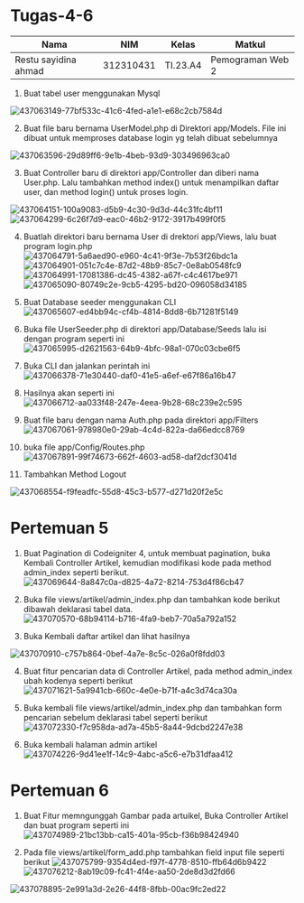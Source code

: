 # Tugas-4-6

|Nama|NIM|Kelas|Matkul|
|----|---|-----|------|
|Restu sayidina ahmad|312310431|TI.23.A4|Pemograman Web 2|

1. Buat tabel user menggunakan Mysql

![437063149-77bf533c-41c6-4fed-a1e1-e68c2cb7584d](https://github.com/user-attachments/assets/65dcc9de-9991-49a8-991d-cea2d790a49b)

2. Buat file baru bernama UserModel.php di Direktori app/Models. File ini dibuat untuk memproses database login yg telah dibuat sebelumnya

![437063596-29d89ff6-9e1b-4beb-93d9-303496963ca0](https://github.com/user-attachments/assets/b072dd49-5388-46e8-990e-7085abf9f045)

3. Buat Controller baru di direktori app/Controller dan diberi nama User.php. Lalu tambahkan method index() untuk menampilkan daftar user, dan method login() untuk proses login.

![437064151-100a9083-d5b9-4c30-9d3d-44c31fc4bf11](https://github.com/user-attachments/assets/2c706ed9-478a-4a49-9ea8-923e569d2f1d)
![437064299-6c26f7d9-eac0-46b2-9172-3917b499f0f5](https://github.com/user-attachments/assets/ed2ceb43-ce4a-4ad8-b46c-812d97bbe265)

4. Buatlah direktori baru bernama User di drektori app/Views, lalu buat program login.php
![437064791-5a6aed90-e960-4c41-9f3e-7b53f26bdc1a](https://github.com/user-attachments/assets/395dee6a-2381-4731-bca6-d53d1a4f69de)
![437064901-051c7c4e-87d2-48b9-85c7-0e8ab0548fc9](https://github.com/user-attachments/assets/e2fa8d81-86ad-4ae1-9bb9-d3fd9bbf1444)
![437064991-17081386-dc45-4382-a67f-c4c4617be971](https://github.com/user-attachments/assets/4352702a-9e15-4617-aa87-9262f7353cb3)
![437065090-80749c2e-9cb5-4295-bd20-096058d34185](https://github.com/user-attachments/assets/1748b688-578a-4596-9679-3410ba6a6064)

5. Buat Database seeder menggunakan CLI
![437065607-ed4bb94c-cf4b-4814-8dd8-6b71281f5149](https://github.com/user-attachments/assets/4e74b0bd-e156-4570-b8e5-9b83a8031312)

6. Buka file UserSeeder.php di direktori app/Database/Seeds lalu isi dengan program seperti ini
![437065995-d2621563-64b9-4bfc-98a1-070c03cbe6f5](https://github.com/user-attachments/assets/f130ad30-5c1c-413e-bbd5-1f3073580823)

7. Buka CLI dan jalankan perintah ini
![437066378-71e30440-daf0-41e5-a6ef-e67f86a16b47](https://github.com/user-attachments/assets/be468ea1-3754-4825-afa4-d321360cb2f4)
8. Hasilnya akan seperti ini
![437066712-aa033f48-247e-4eea-9b28-68c239e2c595](https://github.com/user-attachments/assets/04fef0a1-e568-42fd-b8e1-22785f07b1ec)

9. Buat file baru dengan nama Auth.php pada direktori app/Filters
![437067061-978980e0-29ab-4c4d-822a-da66edcc8769](https://github.com/user-attachments/assets/fbb756b5-345d-4d9a-bb53-0c29094ab6da)

10. buka file app/Config/Routes.php
![437067891-99f74673-662f-4603-ad58-daf2dcf3041d](https://github.com/user-attachments/assets/89744ece-94fb-4abb-9a1a-58629985d026)

11. Tambahkan Method Logout

![437068554-f9feadfc-55d8-45c3-b577-d271d20f2e5c](https://github.com/user-attachments/assets/543e17f8-d2c5-4907-9368-0492342887ac)

# Pertemuan 5

1. Buat Pagination di Codeigniter 4, untuk membuat pagination, buka Kembali Controller Artikel, kemudian modifikasi kode pada method admin_index seperti berikut.
![437069644-8a847c0a-d825-4a72-8214-753d4f86cb47](https://github.com/user-attachments/assets/f3c938ad-d91d-491e-b0a8-c4573dccae08)

2. Buka file views/artikel/admin_index.php dan tambahkan kode berikut dibawah deklarasi tabel data.
![437070570-68b94114-b716-4fa9-beb7-70a5a792a152](https://github.com/user-attachments/assets/1f1f5c5c-853f-4cac-9568-85d5c18d334e)

3. Buka Kembali daftar artikel dan lihat hasilnya

![437070910-c757b864-0bef-4a7e-8c5c-026a0f8fdd03](https://github.com/user-attachments/assets/2915c1ea-6483-4c7c-9d84-7d42f4b8b2ab)

4. Buat fitur pencarian data di Controller Artikel, pada method admin_index ubah kodenya seperti berikut
![437071621-5a9941cb-660c-4e0e-b71f-a4c3d74ca30a](https://github.com/user-attachments/assets/b63614ab-e63c-4c9a-a906-c066a159eced)

5. Buka kembali file views/artikel/admin_index.php dan tambahkan form pencarian sebelum deklarasi tabel seperti  berikut
![437072330-f7c958da-ad7a-45b5-8a44-9dcbd2247e38](https://github.com/user-attachments/assets/0fa04309-c284-45ca-b7a6-c8f497554c10)

6. Buka kembali halaman admin artikel
![437074226-9d41ee1f-14c9-4abc-a5c6-e7b31dfaa412](https://github.com/user-attachments/assets/d9d93b7a-5b5b-4699-a460-8a8eac9ea9dd)

# Pertemuan 6
1. Buat Fitur memngunggah Gambar pada artuikel, Buka Controller Artikel dan buat program seperti ini
![437074989-21bc13bb-ca15-401a-95cb-f36b98424940](https://github.com/user-attachments/assets/d4faef08-1a6c-46be-bfe8-f96b3ab16947)

2. Pada file views/artikel/form_add.php tambahkan field input file seperti berikut
![437075799-9354d4ed-f97f-4778-8510-ffb64d6b9422](https://github.com/user-attachments/assets/7527212e-ca1a-4f46-bda7-2ba512a35e80)
![437076212-8ab19c09-fc41-4f4e-aa50-2de8d3d2fd66](https://github.com/user-attachments/assets/da2f48ac-58c4-4935-8143-46dcccc90094)

![437078895-2e991a3d-2e26-44f8-8fbb-00ac9fc2ed22](https://github.com/user-attachments/assets/a1d7a368-46bf-496d-9ace-3e587dbe0fa1)
